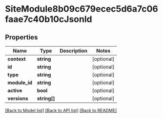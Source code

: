 # SiteModule8b09c679ecec5d6a7c06faae7c40b10cJsonld

## Properties
Name | Type | Description | Notes
------------ | ------------- | ------------- | -------------
**context** | **string** |  | [optional] 
**id** | **string** |  | [optional] 
**type** | **string** |  | [optional] 
**module_id** | **string** |  | [optional] 
**active** | **bool** |  | [optional] 
**versions** | **string[]** |  | [optional] 

[[Back to Model list]](../../README.md#documentation-for-models) [[Back to API list]](../../README.md#documentation-for-api-endpoints) [[Back to README]](../../README.md)


